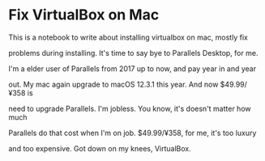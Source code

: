 # Fix VirtualBox on Mac

This is a notebook to write about installing virtualbox on mac, mostly fix

problems during installing. It's time to say bye to Parallels Desktop, for me.

I'm a elder user of Parallels from 2017 up to now, and pay year in  and year

out. My mac again upgrade to macOS 12.3.1 this year. And now $49.99/¥358 is

need to upgrade Parallels. I'm jobless. You know, it's doesn't matter how much

Parallels do that cost when I'm on job. $49.99/¥358, for me, it's too luxury

and too expensive. Got down on my knees, VirtualBox.
